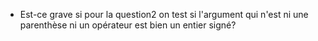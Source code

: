 - Est-ce grave si pour la question2 on test si l'argument qui n'est ni une parenthèse ni un opérateur est bien un entier signé?
